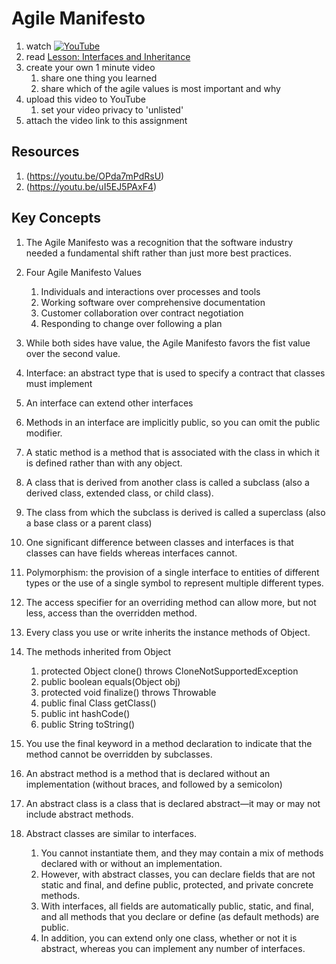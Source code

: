 # Agile Manifesto

1. watch [![YouTube](https://i.ytimg.com/vi/rf8Gi2RLKWQ/default.jpg)](https://www.youtube.com/watch?v=rf8Gi2RLKWQ)
1. read [Lesson: Interfaces and Inheritance](https://docs.oracle.com/javase/tutorial/java/IandI/index.html)
2. create your own 1 minute video 
	1. share one thing you learned
	1. share which of the agile values is most important and why
3. upload this video to YouTube
	1. set your video privacy to 'unlisted'
4. attach the video link to this assignment

## Resources
1. (https://youtu.be/OPda7mPdRsU)
1. (https://youtu.be/uI5EJ5PAxF4)

## Key Concepts

1. The Agile Manifesto was a recognition that the software industry needed a fundamental shift rather than just more best practices.  

1. Four Agile Manifesto Values

    1. Individuals and interactions over processes and tools 
    1. Working software over comprehensive documentation 
    1. Customer collaboration over contract negotiation 
    1. Responding to change over following a plan

1. While both sides have value, the Agile Manifesto favors the fist value over the second value.  
1. Interface: an abstract type that is used to specify a contract that classes must implement
1. An interface can extend other interfaces
1. Methods in an interface are implicitly public, so you can omit the public modifier.
1. A static method is a method that is associated with the class in which it is defined rather than with any object.
1. A class that is derived from another class is called a subclass (also a derived class, extended class, or child class). 
1. The class from which the subclass is derived is called a superclass (also a base class or a parent class)
1. One significant difference between classes and interfaces is that classes can have fields whereas interfaces cannot.
1. Polymorphism: the provision of a single interface to entities of different types or the use of a single symbol to represent multiple different types.
1. The access specifier for an overriding method can allow more, but not less, access than the overridden method.
1. Every class you use or write inherits the instance methods of Object.
1. The methods inherited from Object
	1. protected Object clone() throws CloneNotSupportedException
	1. public boolean equals(Object obj)
	1. protected void finalize() throws Throwable
	1. public final Class getClass()
	1. public int hashCode()
	1. public String toString()
1. You use the final keyword in a method declaration to indicate that the method cannot be overridden by subclasses.
1. An abstract method is a method that is declared without an implementation (without braces, and followed by a semicolon)
1. An abstract class is a class that is declared abstract—it may or may not include abstract methods.
1. Abstract classes are similar to interfaces. 
	1. You cannot instantiate them, and they may contain a mix of methods declared with or without an implementation.
	1. However, with abstract classes, you can declare fields that are not static and final, and define public, protected, and private concrete methods. 
	1. With interfaces, all fields are automatically public, static, and final, and all methods that you declare or define (as default methods) are public. 
	1. In addition, you can extend only one class, whether or not it is abstract, whereas you can implement any number of interfaces.
	
